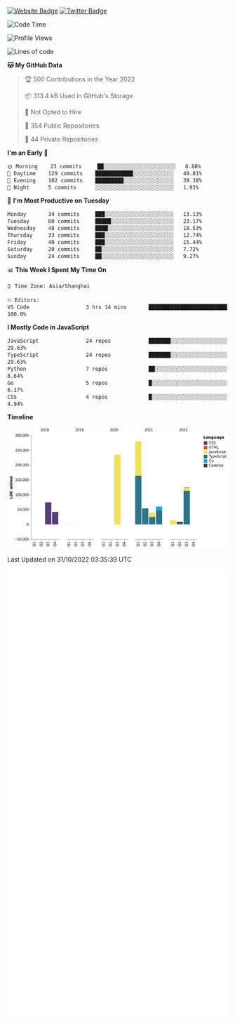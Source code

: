 [![Website Badge](https://img.shields.io/badge/-caos.me-444444?style=flat&logo=Google-Chrome&logoColor=f2f2f2&link=https://caos.me)](https://caos.me)
[![Twitter Badge](https://img.shields.io/badge/-@caosbad-1da1f2?style=flat&labelColor=1ca0f1&logo=twitter&logoColor=white&link=https://twitter.com/caosbad)](https://twitter.com/caosbad)



<!--START_SECTION:waka-->
![Code Time](http://img.shields.io/badge/Code%20Time-694%20hrs%2015%20mins-blue)

![Profile Views](http://img.shields.io/badge/Profile%20Views-67-blue)

![Lines of code](https://img.shields.io/badge/From%20Hello%20World%20I%27ve%20Written-933%20Thousand%20lines%20of%20code-blue)

**🐱 My GitHub Data** 

> 🏆 500 Contributions in the Year 2022
 > 
> 📦 313.4 kB Used in GitHub's Storage 
 > 
> 🚫 Not Opted to Hire
 > 
> 📜 354 Public Repositories 
 > 
> 🔑 44 Private Repositories  
 > 
**I'm an Early 🐤** 

```text
🌞 Morning    23 commits     ██░░░░░░░░░░░░░░░░░░░░░░░   8.88% 
🌆 Daytime    129 commits    ████████████░░░░░░░░░░░░░   49.81% 
🌃 Evening    102 commits    █████████░░░░░░░░░░░░░░░░   39.38% 
🌙 Night      5 commits      ░░░░░░░░░░░░░░░░░░░░░░░░░   1.93%

```
📅 **I'm Most Productive on Tuesday** 

```text
Monday       34 commits     ███░░░░░░░░░░░░░░░░░░░░░░   13.13% 
Tuesday      60 commits     █████░░░░░░░░░░░░░░░░░░░░   23.17% 
Wednesday    48 commits     ████░░░░░░░░░░░░░░░░░░░░░   18.53% 
Thursday     33 commits     ███░░░░░░░░░░░░░░░░░░░░░░   12.74% 
Friday       40 commits     ███░░░░░░░░░░░░░░░░░░░░░░   15.44% 
Saturday     20 commits     ██░░░░░░░░░░░░░░░░░░░░░░░   7.72% 
Sunday       24 commits     ██░░░░░░░░░░░░░░░░░░░░░░░   9.27%

```


📊 **This Week I Spent My Time On** 

```text
⌚︎ Time Zone: Asia/Shanghai

🔥 Editors: 
VS Code                  3 hrs 14 mins       █████████████████████████   100.0%

```

**I Mostly Code in JavaScript** 

```text
JavaScript               24 repos            ███████░░░░░░░░░░░░░░░░░░   29.63% 
TypeScript               24 repos            ███████░░░░░░░░░░░░░░░░░░   29.63% 
Python                   7 repos             ██░░░░░░░░░░░░░░░░░░░░░░░   8.64% 
Go                       5 repos             █░░░░░░░░░░░░░░░░░░░░░░░░   6.17% 
CSS                      4 repos             █░░░░░░░░░░░░░░░░░░░░░░░░   4.94%

```


**Timeline**

![Chart not found](https://raw.githubusercontent.com/caosbad/caosbad/master/charts/bar_graph.png) 


 Last Updated on 31/10/2022 03:35:39 UTC
<!--END_SECTION:waka-->


![Metrics](https://github.com/caosbad/CaosBad/blob/master/github-metrics.svg)
